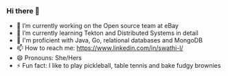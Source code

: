 ### Hi there 👋

- 🔭 I’m currently working on the Open source team at eBay
- 🌱 I’m currently learning Tekton and Distributed Systems in detail
- 🔭 I'm proficient with Java, Go, relational databases and MongoDB
- 📫 How to reach me: https://www.linkedin.com/in/swathi-l/
- 😄 Pronouns: She/Hers
- ⚡ Fun fact: I like to play pickleball, table tennis and bake fudgy brownies

